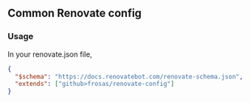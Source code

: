 ## Common Renovate config

### Usage

In your renovate.json file,

```json
{
  "$schema": "https://docs.renovatebot.com/renovate-schema.json",
  "extends": ["github>frosas/renovate-config"]
}
```
